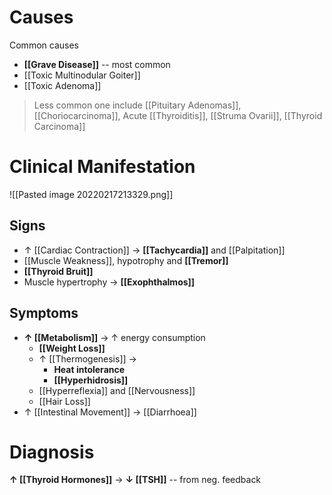 # Causes
Common causes
- **[[Grave Disease]]** -- most common
- [[Toxic Multinodular Goiter]]
- [[Toxic Adenoma]]

> Less common one include [[Pituitary Adenomas]], [[Choriocarcinoma]], Acute [[Thyroiditis]], [[Struma Ovarii]], [[Thyroid Carcinoma]]

# Clinical Manifestation

![[Pasted image 20220217213329.png]]

## Signs
- ↑ [[Cardiac Contraction]] → **[[Tachycardia]]** and [[Palpitation]]
- [[Muscle Weakness]], hypotrophy and **[[Tremor]]**
- **[[Thyroid Bruit]]**
- Muscle hypertrophy → **[[Exophthalmos]]**

## Symptoms
- **↑ [[Metabolism]]** → ↑ energy consumption
	- **[[Weight Loss]]**
	- ↑ [[Thermogenesis]] → 
		- **Heat intolerance**
		- **[[Hyperhidrosis]]**
	- [[Hyperreflexia]] and [[Nervousness]]
	- [[Hair Loss]]
- ↑ [[Intestinal Movement]] → [[Diarrhoea]]

# Diagnosis
**↑ [[Thyroid Hormones]]** → **↓ [[TSH]]** -- from neg. feedback
